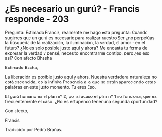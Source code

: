 # ¿Es necesario un gurú? - Francis responde - 203

Pregunta: Estimado Francis, realmente me hago esta pregunta: Cuando sugieres que un gurú es necesario para realizar nuestro Ser ¿no perpetúas la búsqueda de la realización, la iluminación, la verdad, el amor - en el futuro? ¿No es solo posible justo aquí y ahora? Me encanta tu forma de expresar la verdad y pensé, necesito encontrarme contigo, pero ¿es eso así? Con afecto Bhasha

Estimado Basha,

La liberación es posible justo aquí y ahora. Nuestra verdadera naturaleza no está escondida, es la infinita Presencia a la que se están apareciendo estas palabras en este justo momento. Tu eres Eso.

El gurú humano es el plan nº 2, por si acaso el plan nº 1 no funciona, que es frecuentemente el caso. ¿No es estupendo tener una segunda oportunidad?

Con afecto,

Francis

Traducido por Pedro Brañas.

